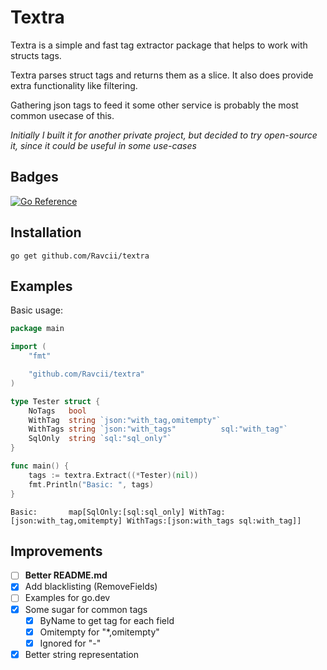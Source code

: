 # Textra

Textra is a simple and fast tag extractor package that helps to work with structs tags.

Textra parses struct tags and returns them as a slice. It also does provide extra functionality like filtering.

Gathering json tags to feed it some other service is probably the most common usecase of this.

_Initially I built it for another private project, but decided to try open-source it, since it could be useful in some use-cases_

## Badges

[![Go Reference](https://pkg.go.dev/badge/github.com/Ravcii/textra.svg)](https://pkg.go.dev/github.com/Ravcii/textra)

## Installation

```shell
go get github.com/Ravcii/textra
```

## Examples

Basic usage:

```go
package main

import (
	"fmt"

	"github.com/Ravcii/textra"
)

type Tester struct {
	NoTags   bool
	WithTag  string `json:"with_tag,omitempty"`
	WithTags string `json:"with_tags"          sql:"with_tag"`
	SqlOnly  string `sql:"sql_only"`
}

func main() {
	tags := textra.Extract((*Tester)(nil))
	fmt.Println("Basic: ", tags)
}

```

```
Basic: 		 map[SqlOnly:[sql:sql_only] WithTag:[json:with_tag,omitempty] WithTags:[json:with_tags sql:with_tag]]
```

## Improvements

- [ ] **Better README.md**
- [x] Add blacklisting (RemoveFields)
- [ ] Examples for go.dev
- [x] Some sugar for common tags
  - [x] ByName to get tag for each field
  - [x] Omitempty for "\*,omitempty"
  - [x] Ignored for "-"
- [x] Better string representation
